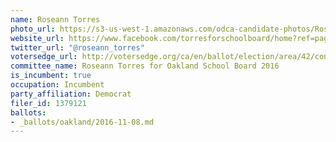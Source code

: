 ```yaml
---
name: Roseann Torres
photo_url: https://s3-us-west-1.amazonaws.com/odca-candidate-photos/Roseann-Torres.png
website_url: https://www.facebook.com/torresforschoolboard/home?ref=page_internal
twitter_url: "@roseann_torres"
votersedge_url: http://votersedge.org/ca/en/ballot/election/area/42/contests/contest/13218/candidate/130701?&county=Alameda%20County&election_authority_id=1
committee_name: Roseann Torres for Oakland School Board 2016
is_incumbent: true
occupation: Incumbent
party_affiliation: Democrat
filer_id: 1379121
ballots:
- _ballots/oakland/2016-11-08.md
---
```


